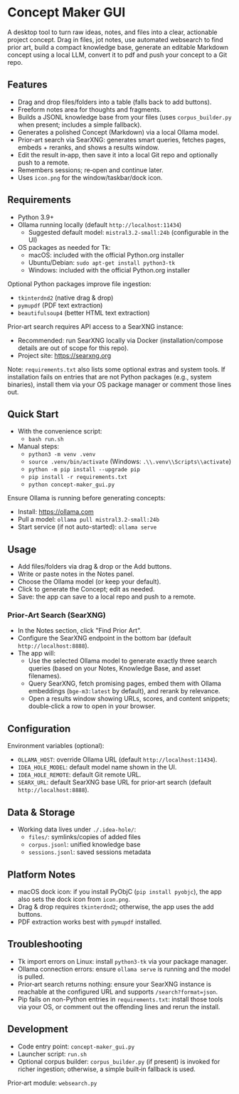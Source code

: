 # Concept Maker GUI

A desktop tool to turn raw ideas, notes, and files into a clear, actionable project concept. Drag in files, jot notes, use automated websearch to find prior art, build a compact knowledge base, generate an editable Markdown concept using a local LLM, convert it to pdf and push your concept to a Git repo.

## Features
- Drag and drop files/folders into a table (falls back to add buttons).
- Freeform notes area for thoughts and fragments.
- Builds a JSONL knowledge base from your files (uses `corpus_builder.py` when present; includes a simple fallback).
- Generates a polished Concept (Markdown) via a local Ollama model.
- Prior-art search via SearXNG: generates smart queries, fetches pages, embeds + reranks, and shows a results window.
- Edit the result in‑app, then save it into a local Git repo and optionally push to a remote.
- Remembers sessions; re‑open and continue later.
- Uses `icon.png` for the window/taskbar/dock icon.

## Requirements
- Python 3.9+
- Ollama running locally (default `http://localhost:11434`)
  - Suggested default model: `mistral3.2-small:24b` (configurable in the UI)
- OS packages as needed for Tk:
  - macOS: included with the official Python.org installer
  - Ubuntu/Debian: `sudo apt-get install python3-tk`
  - Windows: included with the official Python.org installer

Optional Python packages improve file ingestion:
- `tkinterdnd2` (native drag & drop)
- `pymupdf` (PDF text extraction)
- `beautifulsoup4` (better HTML text extraction)

Prior‑art search requires API access to a SearXNG instance:
- Recommended: run SearXNG locally via Docker (installation/compose details are out of scope for this repo).
- Project site: https://searxng.org

Note: `requirements.txt` also lists some optional extras and system tools. If installation fails on entries that are not Python packages (e.g., system binaries), install them via your OS package manager or comment those lines out.

## Quick Start
- With the convenience script:
  - `bash run.sh`
- Manual steps:
  - `python3 -m venv .venv`
  - `source .venv/bin/activate` (Windows: `.\\.venv\\Scripts\\activate`)
  - `python -m pip install --upgrade pip`
  - `pip install -r requirements.txt`
  - `python concept-maker_gui.py`

Ensure Ollama is running before generating concepts:
- Install: https://ollama.com
- Pull a model: `ollama pull mistral3.2-small:24b`
- Start service (if not auto-started): `ollama serve`

## Usage
- Add files/folders via drag & drop or the Add buttons.
- Write or paste notes in the Notes panel.
- Choose the Ollama model (or keep your default).
- Click to generate the Concept; edit as needed.
- Save: the app can save to a local repo and push to a remote.

### Prior‑Art Search (SearXNG)
- In the Notes section, click "Find Prior Art".
- Configure the SearXNG endpoint in the bottom bar (default `http://localhost:8888`).
- The app will:
  - Use the selected Ollama model to generate exactly three search queries (based on your Notes, Knowledge Base, and asset filenames).
  - Query SearXNG, fetch promising pages, embed them with Ollama embeddings (`bge-m3:latest` by default), and rerank by relevance.
  - Open a results window showing URLs, scores, and content snippets; double‑click a row to open in your browser.

## Configuration
Environment variables (optional):
- `OLLAMA_HOST`: override Ollama URL (default `http://localhost:11434`).
- `IDEA_HOLE_MODEL`: default model name shown in the UI.
- `IDEA_HOLE_REMOTE`: default Git remote URL.
- `SEARX_URL`: default SearXNG base URL for prior‑art search (default `http://localhost:8888`).

## Data & Storage
- Working data lives under `./.idea-hole/`:
  - `files/`: symlinks/copies of added files
  - `corpus.jsonl`: unified knowledge base
  - `sessions.jsonl`: saved sessions metadata

## Platform Notes
- macOS dock icon: if you install PyObjC (`pip install pyobjc`), the app also sets the dock icon from `icon.png`.
- Drag & drop requires `tkinterdnd2`; otherwise, the app uses the add buttons.
- PDF extraction works best with `pymupdf` installed.

## Troubleshooting
- Tk import errors on Linux: install `python3-tk` via your package manager.
- Ollama connection errors: ensure `ollama serve` is running and the model is pulled.
- Prior‑art search returns nothing: ensure your SearXNG instance is reachable at the configured URL and supports `/search?format=json`.
- Pip fails on non-Python entries in `requirements.txt`: install those tools via your OS, or comment out the offending lines and rerun the install.

## Development
- Code entry point: `concept-maker_gui.py`
- Launcher script: `run.sh`
- Optional corpus builder: `corpus_builder.py` (if present) is invoked for richer ingestion; otherwise, a simple built‑in fallback is used.

Prior‑art module: `websearch.py`
